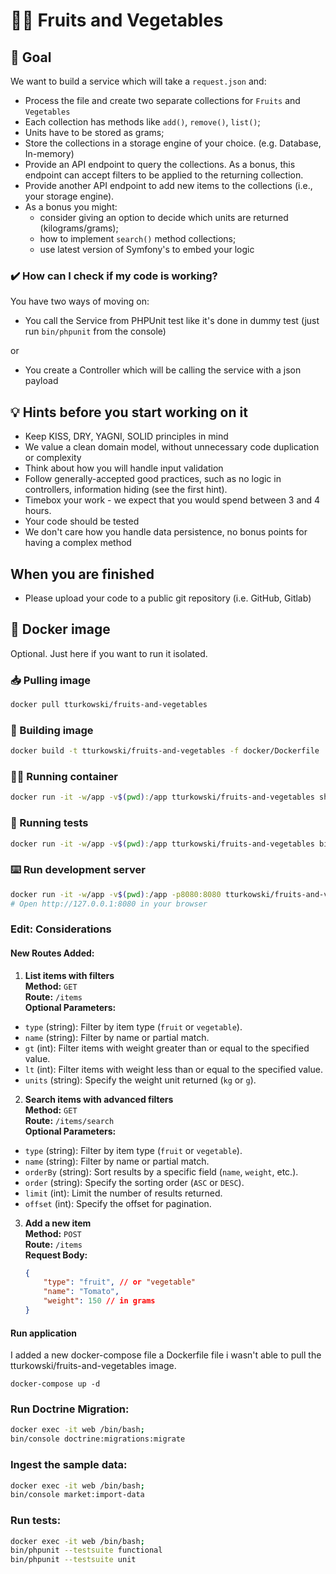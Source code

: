 # 🍎🥕 Fruits and Vegetables

## 🎯 Goal
We want to build a service which will take a `request.json` and:
* Process the file and create two separate collections for `Fruits` and `Vegetables`
* Each collection has methods like `add()`, `remove()`, `list()`;
* Units have to be stored as grams;
* Store the collections in a storage engine of your choice. (e.g. Database, In-memory)
* Provide an API endpoint to query the collections. As a bonus, this endpoint can accept filters to be applied to the returning collection.
* Provide another API endpoint to add new items to the collections (i.e., your storage engine).
* As a bonus you might:
  * consider giving an option to decide which units are returned (kilograms/grams);
  * how to implement `search()` method collections;
  * use latest version of Symfony's to embed your logic 

### ✔️ How can I check if my code is working?
You have two ways of moving on:
* You call the Service from PHPUnit test like it's done in dummy test (just run `bin/phpunit` from the console)

or

* You create a Controller which will be calling the service with a json payload

## 💡 Hints before you start working on it
* Keep KISS, DRY, YAGNI, SOLID principles in mind
* We value a clean domain model, without unnecessary code duplication or complexity
* Think about how you will handle input validation
* Follow generally-accepted good practices, such as no logic in controllers, information hiding (see the first hint).
* Timebox your work - we expect that you would spend between 3 and 4 hours.
* Your code should be tested
* We don't care how you handle data persistence, no bonus points for having a complex method

## When you are finished
* Please upload your code to a public git repository (i.e. GitHub, Gitlab)

## 🐳 Docker image
Optional. Just here if you want to run it isolated.

### 📥 Pulling image
```bash
docker pull tturkowski/fruits-and-vegetables
```

### 🧱 Building image
```bash
docker build -t tturkowski/fruits-and-vegetables -f docker/Dockerfile .
```

### 🏃‍♂️ Running container
```bash
docker run -it -w/app -v$(pwd):/app tturkowski/fruits-and-vegetables sh 
```

### 🛂 Running tests
```bash
docker run -it -w/app -v$(pwd):/app tturkowski/fruits-and-vegetables bin/phpunit
```

### ⌨️ Run development server
```bash
docker run -it -w/app -v$(pwd):/app -p8080:8080 tturkowski/fruits-and-vegetables php -S 0.0.0.0:8080 -t /app/public
# Open http://127.0.0.1:8080 in your browser
```

### Edit: Considerations

#### New Routes Added:

1. **List items with filters**  
   **Method:** `GET`  
   **Route:** `/items`  
   **Optional Parameters:**
  - `type` (string): Filter by item type (`fruit` or `vegetable`).
  - `name` (string): Filter by name or partial match.
  - `gt` (int): Filter items with weight greater than or equal to the specified value.
  - `lt` (int): Filter items with weight less than or equal to the specified value.
  - `units` (string): Specify the weight unit returned (`kg` or `g`).

2. **Search items with advanced filters**  
   **Method:** `GET`  
   **Route:** `/items/search`  
   **Optional Parameters:**
  - `type` (string): Filter by item type (`fruit` or `vegetable`).
  - `name` (string): Filter by name or partial match.
  - `orderBy` (string): Sort results by a specific field (`name`, `weight`, etc.).
  - `order` (string): Specify the sorting order (`ASC` or `DESC`).
  - `limit` (int): Limit the number of results returned.
  - `offset` (int): Specify the offset for pagination.

3. **Add a new item**  
   **Method:** `POST`  
   **Route:** `/items`  
   **Request Body:**
   ```json
   {
       "type": "fruit", // or "vegetable"
       "name": "Tomato",
       "weight": 150 // in grams
   }

#### Run application
I added a new docker-compose file a Dockerfile file i wasn't able to pull the tturkowski/fruits-and-vegetables image.
```bash:
docker-compose up -d
```

### Run Doctrine Migration:
```bash
docker exec -it web /bin/bash;
bin/console doctrine:migrations:migrate
```

### Ingest the sample data:
```bash
docker exec -it web /bin/bash;
bin/console market:import-data
```

### Run tests:
```bash
docker exec -it web /bin/bash;
bin/phpunit --testsuite functional
bin/phpunit --testsuite unit
```



